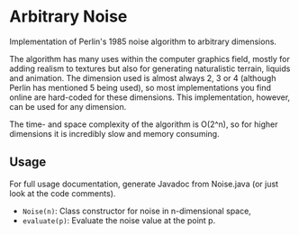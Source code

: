 # Arbitrary Noise
Implementation of Perlin's 1985 noise algorithm to arbitrary dimensions. 

The algorithm has many uses within the computer graphics field, mostly for adding realism to textures but also for generating naturalistic terrain, liquids and animation. The dimension used is almost always 2, 3 or 4 (although Perlin has mentioned 5 being used), so most implementations you find online are hard-coded for these dimensions. This implementation, however, can be used for any dimension.

The time- and space complexity of the algorithm is O(2^n), so for higher dimensions it is incredibly slow and memory consuming.

## Usage
For full usage documentation, generate Javadoc from Noise.java (or just look at the code comments).

- `Noise(n)`: Class constructor for noise in n-dimensional space,
- `evaluate(p)`: Evaluate the noise value at the point p.
